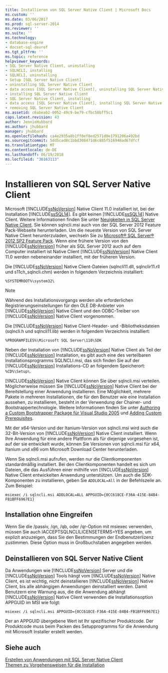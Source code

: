 ```yaml
---
title: Installieren von SQL Server Native Client | Microsoft Docs
ms.custom: ''
ms.date: 03/06/2017
ms.prod: sql-server-2014
ms.reviewer: ''
ms.suite: ''
ms.technology:
- database-engine
- docset-sql-devref
ms.tgt_pltfrm: ''
ms.topic: reference
helpviewer_keywords:
- SQL Server Native Client, uninstalling
- SQLNCLI, installing
- SQLNCLI, uninstalling
- Setup [SQL Server Native Client]
- uninstalling SQL Server Native Client
- data access [SQL Server Native Client], uninstalling SQL Server Native Client
- installing SQL Server Native Client
- SQL Server Native Client, installing
- data access [SQL Server Native Client], installing SQL Server Native Client
- removing SQL Server Native Client
ms.assetid: c6abeab2-0052-49c9-be79-cfbc50bff5c1
caps.latest.revision: 43
author: JennieHubbard
ms.author: jhubbard
manager: jhubbard
ms.openlocfilehash: ca4e2935a8b1ff0ef8ed2571d0e1791206a492bd
ms.sourcegitcommit: 5dd5cad0c1bbd308471d6c885f516948ad67dfcf
ms.translationtype: MT
ms.contentlocale: de-DE
ms.lasthandoff: 06/19/2018
ms.locfileid: "36163113"
---
```

# <a name="installing-sql-server-native-client"></a>Installieren von SQL Server Native Client
  Microsoft [!INCLUDE[ssNoVersion](../../../includes/ssnoversion-md.md)] Native Client 11.0 installiert ist, bei der Installation [!INCLUDE[ssSQL14](../../../includes/sssql14-md.md)]. Es gibt keinen [!INCLUDE[ssSQL14](../../../includes/sssql14-md.md)] Native Client. Weitere Informationen finden Sie unter [Neuigkeiten in SQL Server Native Client](../sql-server-native-client.md). Sie können sqlncli.msi auch von der SQL Server 2012 Feature Pack-Webseite herunterladen. Um die neueste Version von SQL Server Native Client herunterzuladen, wechseln Sie zu [Microsoft® SQL Server® 2012 SP2 Feature Pack](http://www.microsoft.com/en-us/download/details.aspx?id=43339). Wenn eine frühere Version von den [!INCLUDE[ssNoVersion](../../../includes/ssnoversion-md.md)] früher als SQL Server 2012 auch auf dem Computer installiert ist Native Client [!INCLUDE[ssNoVersion](../../../includes/ssnoversion-md.md)] Native Client 11.0 werden nebeneinander installiert, mit der früheren Version.  
  
 Die [!INCLUDE[ssNoVersion](../../../includes/ssnoversion-md.md)] Native Client-Dateien (sqlncli11.dll, sqlnclir11.rll und s11ch_sqlncli.chm) werden in folgendem Verzeichnis installiert:  
  
 `%SYSTEMROOT%\system32\`  
  
> [!NOTE]  
>  Während des Installationsvorgangs werden alle erforderlichen Registrierungseinstellungen für den OLE DB-Anbieter von [!INCLUDE[ssNoVersion](../../../includes/ssnoversion-md.md)] Native Client und den ODBC-Treiber von [!INCLUDE[ssNoVersion](../../../includes/ssnoversion-md.md)] Native Client vorgenommen.  
  
 Die [!INCLUDE[ssNoVersion](../../../includes/ssnoversion-md.md)] Native Client-Header- und -Bibliotheksdateien (sqlncli.h und sqlncli11.lib) werden in folgendem Verzeichnis installiert:  
  
 `%PROGRAMFILES%\Microsoft SQL Server\110\SDK`  
  
 Neben der Installation von [!INCLUDE[ssNoVersion](../../../includes/ssnoversion-md.md)] Native Client als Teil der [!INCLUDE[ssNoVersion](../../../includes/ssnoversion-md.md)] Installation, es gibt auch eine des verteilbaren Installationsprogramms SQLNCLI.msi, das sich finden Sie auf der [!INCLUDE[ssNoVersion](../../../includes/ssnoversion-md.md)] Installations-CD an folgendem Speicherort: `%CD%\Setup\`.  
  
 [!INCLUDE[ssNoVersion](../../../includes/ssnoversion-md.md)] Native Client können Sie über sqlncli.msi verteilen. Möglicherweise müssen Sie [!INCLUDE[ssNoVersion](../../../includes/ssnoversion-md.md)] Native Client bei der Bereitstellung einer Anwendung installieren. Eine Möglichkeit, mehrere Pakete in mehreren Installationen, die für den Benutzer wie eine Installation aussehen, zu installieren, besteht in der Verwendung der Chainer- und Bootstrappertechnologie. Weitere Informationen finden Sie unter [Authoring a Custom Bootstrapper Package für Visual Studio 2005](http://go.microsoft.com/fwlink/?LinkId=115667) und [Adding Custom Prerequisites](http://go.microsoft.com/fwlink/?LinkId=115668).  
  
 Mit der x64-Version und der Itanium-Version von sqlncli.msi wird auch die 32-Bit-Version von [!INCLUDE[ssNoVersion](../../../includes/ssnoversion-md.md)] Native Client installiert. Wenn Ihre Anwendung für eine andere Plattform als für diejenige vorgesehen ist, auf der sie entwickelt wurde, können Sie Versionen von sqlncli.msi für x64, Itanium und x86 vom Microsoft Download Center herunterladen.  
  
 Wenn Sie sqlncli.msi aufrufen, werden nur die Clientkomponenten standardmäßig installiert. Bei den Clientkomponenten handelt es sich um Dateien, die das Ausführen einer mithilfe von [!INCLUDE[ssNoVersion](../../../includes/ssnoversion-md.md)] Native Client entwickelten Anwendung unterstützen. Um auch die SDK-Komponenten zu installieren, geben Sie `ADDLOCAL=All` in der Befehlszeile an. Zum Beispiel:  
  
 `msiexec /i sqlncli.msi ADDLOCAL=ALL APPGUID={0CC618CE-F36A-415E-84B4-FB1BFF6967E1}`  
  
## <a name="silent-install"></a>Installation ohne Eingreifen  
 Wenn Sie die /passiv, /qn, /qb, oder /qr-Option mit msiexec verwenden, müssen Sie auch IACCEPTSQLNCLILICENSETERMS=YES angeben, um explizit anzuzeigen, dass Sie den Bestimmungen der Endbenutzerlizenz zustimmen. Diese Option muss in Großbuchstaben angegeben werden.  
  
## <a name="uninstalling-sql-server-native-client"></a>Deinstallieren von SQL Server Native Client  
 Da Anwendungen wie [!INCLUDE[ssNoVersion](../../../includes/ssnoversion-md.md)] Server und die [!INCLUDE[ssNoVersion](../../../includes/ssnoversion-md.md)] Tools hängt vom [!INCLUDE[ssNoVersion](../../../includes/ssnoversion-md.md)] Native Client, es ist wichtig, nicht deinstallieren [!INCLUDE[ssNoVersion](../../../includes/ssnoversion-md.md)] Native Client, bis alle abhängigen Anwendungen deinstalliert werden. Damit Benutzern eine Warnung aus, die die Anwendung abhängt [!INCLUDE[ssNoVersion](../../../includes/ssnoversion-md.md)] Native Client verwenden die Installationsoption APPGUID im MSI wie folgt:  
  
 `msiexec /i sqlncli.msi APPGUID={0CC618CE-F36A-415E-84B4-FB1BFF6967E1}`  
  
 Der an APPGUID übergebene Wert ist Ihr spezifischer Produktcode. Der Produktcode muss beim Packen des Setupprogramms für die Anwendung mit Microsoft Installer erstellt werden.  
  
## <a name="see-also"></a>Siehe auch  
 [Erstellen von Anwendungen mit SQL Server Native Client](installing-sql-server-native-client.md)   
 [Themen zu Vorgehensweisen für die Installation](../../../sql-server/install/installation-how-to-topics.md)  
  
  